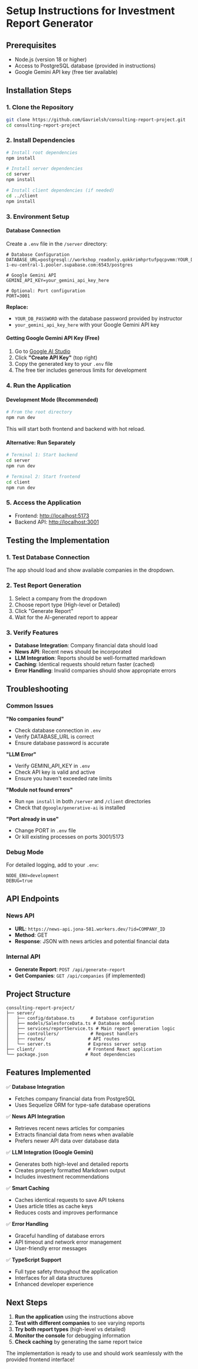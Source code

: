 # Setup Instructions for Investment Report Generator

## Prerequisites
- Node.js (version 18 or higher)
- Access to PostgreSQL database (provided in instructions)
- Google Gemini API key (free tier available)

## Installation Steps

### 1. Clone the Repository
```bash
git clone https://github.com/Gavrielsh/consulting-report-project.git
cd consulting-report-project
```

### 2. Install Dependencies
```bash
# Install root dependencies
npm install

# Install server dependencies
cd server
npm install

# Install client dependencies (if needed)
cd ../client
npm install
```

### 3. Environment Setup

#### Database Connection
Create a `.env` file in the `/server` directory:

```env
# Database Configuration
DATABASE_URL=postgresql://workshop_readonly.qokkrimhprtufpqcpvmm:YOUR_DB_PASSWORD@aws-1-eu-central-1.pooler.supabase.com:6543/postgres

# Google Gemini API
GEMINI_API_KEY=your_gemini_api_key_here

# Optional: Port configuration
PORT=3001
```

**Replace:**
- `YOUR_DB_PASSWORD` with the database password provided by instructor
- `your_gemini_api_key_here` with your Google Gemini API key

#### Getting Google Gemini API Key (Free)
1. Go to [Google AI Studio](https://aistudio.google.com/app/apikey)
2. Click **"Create API Key"** (top right)
3. Copy the generated key to your `.env` file
4. The free tier includes generous limits for development

### 4. Run the Application

#### Development Mode (Recommended)
```bash
# From the root directory
npm run dev
```

This will start both frontend and backend with hot reload.

#### Alternative: Run Separately
```bash
# Terminal 1: Start backend
cd server
npm run dev

# Terminal 2: Start frontend
cd client
npm run dev
```

### 5. Access the Application
- Frontend: [http://localhost:5173](http://localhost:5173)
- Backend API: [http://localhost:3001](http://localhost:3001)

## Testing the Implementation

### 1. Test Database Connection
The app should load and show available companies in the dropdown.

### 2. Test Report Generation
1. Select a company from the dropdown
2. Choose report type (High-level or Detailed)
3. Click "Generate Report"
4. Wait for the AI-generated report to appear

### 3. Verify Features
- **Database Integration**: Company financial data should load
- **News API**: Recent news should be incorporated
- **LLM Integration**: Reports should be well-formatted markdown
- **Caching**: Identical requests should return faster (cached)
- **Error Handling**: Invalid companies should show appropriate errors

## Troubleshooting

### Common Issues

**"No companies found"**
- Check database connection in `.env`
- Verify DATABASE_URL is correct
- Ensure database password is accurate

**"LLM Error"**
- Verify GEMINI_API_KEY in `.env`
- Check API key is valid and active
- Ensure you haven't exceeded rate limits

**"Module not found errors"**
- Run `npm install` in both `/server` and `/client` directories
- Check that `@google/generative-ai` is installed

**"Port already in use"**
- Change PORT in `.env` file
- Or kill existing processes on ports 3001/5173

### Debug Mode
For detailed logging, add to your `.env`:
```env
NODE_ENV=development
DEBUG=true
```

## API Endpoints

### News API
- **URL**: `https://news-api.jona-581.workers.dev/?id=COMPANY_ID`
- **Method**: GET
- **Response**: JSON with news articles and potential financial data

### Internal API
- **Generate Report**: `POST /api/generate-report`
- **Get Companies**: `GET /api/companies` (if implemented)

## Project Structure
```
consulting-report-project/
├── server/
│   ├── config/database.ts      # Database configuration
│   ├── models/SalesforceData.ts # Database model
│   ├── services/reportService.ts # Main report generation logic
│   ├── controllers/            # Request handlers
│   ├── routes/                # API routes
│   └── server.ts              # Express server setup
├── client/                    # Frontend React application
└── package.json              # Root dependencies
```

## Features Implemented

✅ **Database Integration**
- Fetches company financial data from PostgreSQL
- Uses Sequelize ORM for type-safe database operations

✅ **News API Integration**
- Retrieves recent news articles for companies
- Extracts financial data from news when available
- Prefers newer API data over database data

✅ **LLM Integration (Google Gemini)**
- Generates both high-level and detailed reports
- Creates properly formatted Markdown output
- Includes investment recommendations

✅ **Smart Caching**
- Caches identical requests to save API tokens
- Uses article titles as cache keys
- Reduces costs and improves performance

✅ **Error Handling**
- Graceful handling of database errors
- API timeout and network error management
- User-friendly error messages

✅ **TypeScript Support**
- Full type safety throughout the application
- Interfaces for all data structures
- Enhanced developer experience

## Next Steps

1. **Run the application** using the instructions above
2. **Test with different companies** to see varying reports
3. **Try both report types** (high-level vs detailed)
4. **Monitor the console** for debugging information
5. **Check caching** by generating the same report twice

The implementation is ready to use and should work seamlessly with the provided frontend interface!